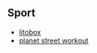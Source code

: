 ## Sport

- [litobox](http://litobox.com/)
- [planet street workout](http://www.planet-streetworkout.org/training-debutant/)
